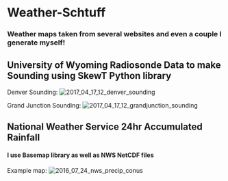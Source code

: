 # Weather-Schtuff
### Weather maps taken from several websites and even a couple I generate myself!

## University of Wyoming Radiosonde Data to make Sounding using SkewT Python library
Denver Sounding:
![2017_04_17_12_denver_sounding](https://cloud.githubusercontent.com/assets/26147620/25105306/3e610708-2381-11e7-9352-c00da5cddc5c.png)

Grand Junction Sounding:
![2017_04_17_12_grandjunction_sounding](https://cloud.githubusercontent.com/assets/26147620/25105305/3e60de04-2381-11e7-8223-47d2c983b696.png)

## National Weather Service 24hr Accumulated Rainfall
#### I use Basemap library as well as NWS NetCDF files
Example map:
![2016_07_24_nws_precip_conus](https://cloud.githubusercontent.com/assets/26147620/25103840/2102e218-237b-11e7-82a7-6112f4c074ed.png)



